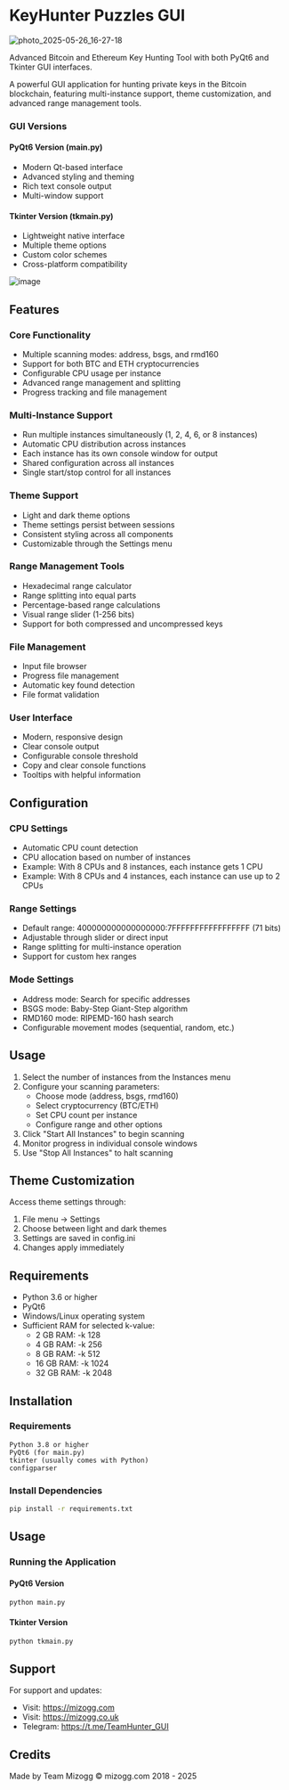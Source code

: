 # KeyHunter Puzzles GUI

![photo_2025-05-26_16-27-18](https://github.com/user-attachments/assets/c0ad7c30-d4fc-45fc-8c52-8377645bf7dd)

Advanced Bitcoin and Ethereum Key Hunting Tool with both PyQt6 and Tkinter GUI interfaces.

A powerful GUI application for hunting private keys in the Bitcoin blockchain, featuring multi-instance support, theme customization, and advanced range management tools.

### GUI Versions

#### PyQt6 Version (main.py)
- Modern Qt-based interface
- Advanced styling and theming
- Rich text console output
- Multi-window support

#### Tkinter Version (tkmain.py)
- Lightweight native interface
- Multiple theme options
- Custom color schemes
- Cross-platform compatibility

![image](https://github.com/user-attachments/assets/ec1c3a65-ad6b-4544-ab60-8d4cf5576d91)

## Features

### Core Functionality
- Multiple scanning modes: address, bsgs, and rmd160
- Support for both BTC and ETH cryptocurrencies
- Configurable CPU usage per instance
- Advanced range management and splitting
- Progress tracking and file management

### Multi-Instance Support
- Run multiple instances simultaneously (1, 2, 4, 6, or 8 instances)
- Automatic CPU distribution across instances
- Each instance has its own console window for output
- Shared configuration across all instances
- Single start/stop control for all instances

### Theme Support
- Light and dark theme options
- Theme settings persist between sessions
- Consistent styling across all components
- Customizable through the Settings menu

### Range Management Tools
- Hexadecimal range calculator
- Range splitting into equal parts
- Percentage-based range calculations
- Visual range slider (1-256 bits)
- Support for both compressed and uncompressed keys

### File Management
- Input file browser
- Progress file management
- Automatic key found detection
- File format validation

### User Interface
- Modern, responsive design
- Clear console output
- Configurable console threshold
- Copy and clear console functions
- Tooltips with helpful information

## Configuration

### CPU Settings
- Automatic CPU count detection
- CPU allocation based on number of instances
- Example: With 8 CPUs and 8 instances, each instance gets 1 CPU
- Example: With 8 CPUs and 4 instances, each instance can use up to 2 CPUs

### Range Settings
- Default range: 400000000000000000:7FFFFFFFFFFFFFFFFF (71 bits)
- Adjustable through slider or direct input
- Range splitting for multi-instance operation
- Support for custom hex ranges

### Mode Settings
- Address mode: Search for specific addresses
- BSGS mode: Baby-Step Giant-Step algorithm
- RMD160 mode: RIPEMD-160 hash search
- Configurable movement modes (sequential, random, etc.)

## Usage

1. Select the number of instances from the Instances menu
2. Configure your scanning parameters:
   - Choose mode (address, bsgs, rmd160)
   - Select cryptocurrency (BTC/ETH)
   - Set CPU count per instance
   - Configure range and other options
3. Click "Start All Instances" to begin scanning
4. Monitor progress in individual console windows
5. Use "Stop All Instances" to halt scanning

## Theme Customization

Access theme settings through:
1. File menu -> Settings
2. Choose between light and dark themes
3. Settings are saved in config.ini
4. Changes apply immediately

## Requirements

- Python 3.6 or higher
- PyQt6
- Windows/Linux operating system
- Sufficient RAM for selected k-value:
  - 2 GB RAM: -k 128
  - 4 GB RAM: -k 256
  - 8 GB RAM: -k 512
  - 16 GB RAM: -k 1024
  - 32 GB RAM: -k 2048

## Installation

### Requirements
```
Python 3.8 or higher
PyQt6 (for main.py)
tkinter (usually comes with Python)
configparser
```

### Install Dependencies
```bash
pip install -r requirements.txt
```

## Usage

### Running the Application

#### PyQt6 Version
```bash
python main.py
```

#### Tkinter Version
```bash
python tkmain.py
```

## Support

For support and updates:
- Visit: https://mizogg.com
- Visit: https://mizogg.co.uk
- Telegram: https://t.me/TeamHunter_GUI

## Credits

Made by Team Mizogg
© mizogg.com 2018 - 2025
